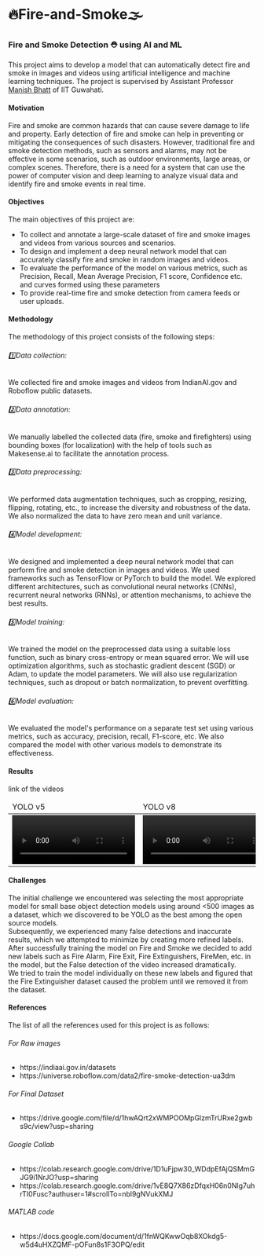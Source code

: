# 🔥Fire-and-Smoke🌫️
<h3>Fire and Smoke Detection ⛑️ using AI and ML</h3>
This project aims to develop a model that can automatically detect fire and smoke in images and videos using artificial intelligence and machine learning techniques. The project is supervised by Assistant Professor <a href="https://www.iitg.ac.in/iitg_faculty_details?name=Manish-Bhatt&fac=T1kyemJyQ0pPN1I3blVENllFWjQ5dz09">Manish Bhatt</a> of IIT Guwahati.

<h4>Motivation</h4>
Fire and smoke are common hazards that can cause severe damage to life and property. Early detection of fire and smoke can help in preventing or mitigating the consequences of such disasters. However, traditional fire and smoke detection methods, such as sensors and alarms, may not be effective in some scenarios, such as outdoor environments, large areas, or complex scenes. Therefore, there is a need for a system that can use the power of computer vision and deep learning to analyze visual data and identify fire and smoke events in real time.

<h4>Objectives</h4>
The main objectives of this project are:
<ul>
<li>To collect and annotate a large-scale dataset of fire and smoke images and videos from various sources and scenarios.</li>
<li>To design and implement a deep neural network model that can accurately classify fire and smoke in random images and videos.</li>
<li>To evaluate the performance of the model on various metrics, such as Precision, Recall, Mean Average Precision, F1 score, Confidence etc. and curves formed using these parameters</li>
<li>To provide real-time fire and smoke detection from camera feeds or user uploads.</li>
</ul>

<h4>Methodology</h4>
The methodology of this project consists of the following steps:

<h6>1️⃣Data collection:</h6> We collected fire and smoke images and videos from IndianAI.gov and Roboflow public datasets.

<h6>2️⃣Data annotation:</h6> We manually labelled the collected data (fire, smoke and firefighters) using bounding boxes (for localization) with the help of tools such as Makesense.ai to facilitate the annotation process.

<h6>3️⃣Data preprocessing:</h6> We performed data augmentation techniques, such as cropping, resizing, flipping, rotating, etc., to increase the diversity and robustness of the data. We also normalized the data to have zero mean and unit variance.

<h6>4️⃣Model development:</h6> We designed and implemented a deep neural network model that can perform fire and smoke detection in images and videos. We used frameworks such as TensorFlow or PyTorch to build the model. We explored different architectures, such as convolutional neural networks (CNNs), recurrent neural networks (RNNs), or attention mechanisms, to achieve the best results.

<h6>5️⃣Model training:</h6> We trained the model on the preprocessed data using a suitable loss function, such as binary cross-entropy or mean squared error. We will use optimization algorithms, such as stochastic gradient descent (SGD) or Adam, to update the model parameters. We will also use regularization techniques, such as dropout or batch normalization, to prevent overfitting.

<h6>6️⃣Model evaluation:</h6> We evaluated the model's performance on a separate test set using various metrics, such as accuracy, precision, recall, F1-score, etc. We also compared the model with other various models to demonstrate its effectiveness.

<h4>Results</h4>
link of the videos 
<table>
  <thead>
    <td>
      YOLO v5
    </td>
    <td>
      YOLO v8
    </td>
  </thead>
  <tr>
    <td>
      <video width="250px" height="100px" controls autoplay>
        <source src="" type="video/.mp4">
      </video>
    </td>
    <td>
      <video width="250px" height="100px" controls autoplay>
        <source src="" type="video/.avi">
      </video>
    </td>
  </tr>
</table>

<h4>Challenges</h4>

The initial challenge we encountered was selecting the most appropriate model for small base object detection models using around <500 images as a dataset, which we discovered to be YOLO as the best among the open source models.
<br>
Subsequently, we experienced many false detections and inaccurate results, which we attempted to minimize by creating more refined labels. After successfully training the model on Fire and Smoke we decided to add new labels such as Fire Alarm, Fire Exit, Fire Extinguishers, FireMen, etc. in the model, but the False detection of the video increased dramatically. 
<br>
We tried to train the model individually on these new labels and figured that the Fire Extinguisher dataset caused the problem until we removed it from the dataset.


<h4>References</h4>
The list of all the references used for this project is as follows:
<h6>For Raw images</h6>
<ul>
  <li>https://indiaai.gov.in/datasets</li>
   <li>https://universe.roboflow.com/data2/fire-smoke-detection-ua3dm</li>
</ul>
<h6>For Final Dataset</h6>
<ul>
  <li>
    https://drive.google.com/file/d/1hwAQrt2xWMPOOMpGlzmTrURxe2gwbs9c/view?usp=sharing
  </li>
</ul>
<h6>Google Collab</h6>
<ul>
  <li>https://colab.research.google.com/drive/1D1uFjpw30_WDdpEfAjQSMmGJG9i1NrJO?usp=sharing</li>
  <li>https://colab.research.google.com/drive/1vE8Q7X86zDfqxH06n0Nlg7uhrTI0Fusc?authuser=1#scrollTo=nbl9gNVukXMJ</li>
</ul>
<h6>MATLAB code</h6>
<ul>
  <li>https://docs.google.com/document/d/1fnWQKwwOqb8XOkdg5-w5d4uHXZQMF-pOFun8s1F3OPQ/edit</li>
</ul>

